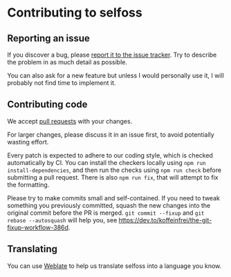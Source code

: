 # Contributing to selfoss

## Reporting an issue

If you discover a bug, please [report it to the issue tracker](https://github.com/fossar/selfoss/issues/new). Try to describe the problem in as much detail as possible.

You can also ask for a new feature but unless I would personally use it, I will probably not find time to implement it.


## Contributing code

We accept [pull requests](https://github.com/fossar/selfoss/compare) with your changes.

For larger changes, please discuss it in an issue first, to avoid potentially wasting effort.

Every patch is expected to adhere to our coding style, which is checked automatically by CI. You can install the checkers locally using `npm run install-dependencies`, and then run the checks using `npm run check` before submitting a pull request. There is also `npm run fix`, that will attempt to fix the formatting.

Please try to make commits small and self-contained. If you need to tweak something you previously committed, squash the new changes into the original commit before the PR is merged. `git commit --fixup` and `git rebase --autosquash` will help you, see https://dev.to/koffeinfrei/the-git-fixup-workflow-386d.


## Translating

You can use [Weblate](https://hosted.weblate.org/projects/selfoss/translations/) to help us translate selfoss into a language you know.
